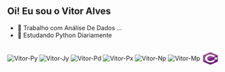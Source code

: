 ## Oi! Eu sou o Vitor Alves

- 🔭 Trabalho com Análise De Dados ...
- 🌱 Estudando Python Diariamente


<div style="display: inline_block"><br>
  <img align="center" alt="Vitor-Py" height="30" width="40" src="https://cdn.jsdelivr.net/gh/devicons/devicon@latest/icons/python/python-original.svg">
  <img align="center" alt="Vitor-Jy" height="30" width="40" src="https://cdn.jsdelivr.net/gh/devicons/devicon@latest/icons/jupyter/jupyter-original.svg">
  <img align="center" alt="Vitor-Pd" height="30" width="40" src="https://cdn.jsdelivr.net/gh/devicons/devicon@latest/icons/pandas/pandas-original.svg">
  <img align="center" alt="Vitor-Px" height="30" width="40" src="https://cdn.jsdelivr.net/gh/devicons/devicon@latest/icons/plotly/plotly-original.svg">
  <img align="center" alt="Vitor-Np" height="30" width="40" src="https://cdn.jsdelivr.net/gh/devicons/devicon@latest/icons/numpy/numpy-original.svg">
  <img align="center" alt="Vitor-Mp" height="30" width="40" src="https://cdn.jsdelivr.net/gh/devicons/devicon@latest/icons/matplotlib/matplotlib-original.svg">
  <img align="center" alt="Rafa-Csharp" height="30" width="40" src="https://raw.githubusercontent.com/devicons/devicon/master/icons/csharp/csharp-original.svg">
</div>
